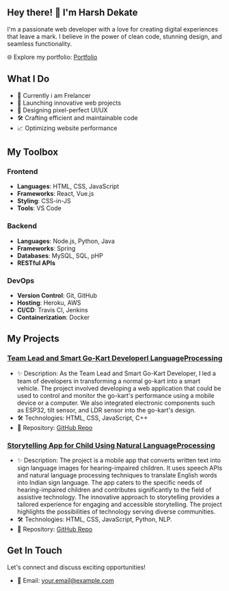 ## Hey there! 👋 I'm Harsh Dekate

I'm a passionate web developer with a love for creating digital experiences that leave a mark. I believe in the power of clean code, stunning design, and seamless functionality.

🌐 Explore my portfolio: [Portfolio](https://harshbyte.tech)

## What I Do

- 💼 Currently i am Frelancer 
- 🚀 Launching innovative web projects
- 🎨 Designing pixel-perfect UI/UX
- 🛠️ Crafting efficient and maintainable code
- 📈 Optimizing website performance

## My Toolbox

### Frontend

- **Languages**: HTML, CSS, JavaScript
- **Frameworks**: React, Vue.js
- **Styling**: CSS-in-JS
- **Tools**: VS Code

### Backend

- **Languages**: Node.js, Python, Java
- **Frameworks**: Spring
- **Databases**: MySQL, SQL, pHP
- **RESTful APIs**

### DevOps

- **Version Control**: Git, GitHub
- **Hosting**: Heroku, AWS
- **CI/CD**: Travis CI, Jenkins
- **Containerization**: Docker

## My Projects

### [Team Lead and Smart Go-Kart Developerl LanguageProcessing](https://harshdekate.github.io/Go-Kart-Automation-Web-Application/)

- ✨ Description: As the Team Lead and Smart Go-Kart Developer, I led a team of developers in transforming a normal go-kart into a smart vehicle. The project involved developing a web application that could be used to control and monitor the go-kart's performance using a mobile device or a computer. We also integrated electronic components such as ESP32, tilt sensor, and LDR sensor into the go-kart's design.
- 🛠️ Technologies: HTML, CSS, JavaScript, C++ 
- 📂 Repository: [GitHub Repo]([https://github.com/yourusername/project1](https://github.com/HarshDekate/Go-Kart-Automation-Web-Application))

### [Storytelling App for Child Using Natural LanguageProcessing](https://project2-link.com)

- ✨ Description: The project is a mobile app that converts written text into sign language images for hearing-impaired children. It uses speech APIs and natural language processing techniques to translate English words into Indian sign language. The app caters to the specific needs of hearing-impaired children and contributes significantly to the field of assistive technology. The innovative approach to storytelling provides a tailored experience for engaging and accessible storytelling. The project highlights the possibilities of technology serving diverse communities.
- 🛠️ Technologies: HTML, CSS, JavaScript, Python, NLP.
- 📂 Repository: [GitHub Repo](https://github.com/yourusername/project2)

## Get In Touch

Let's connect and discuss exciting opportunities!

- 📧 Email: [your.email@example.com](mailto:info@harshbyte.tech)

